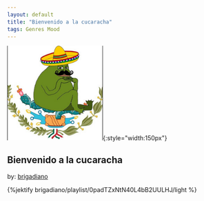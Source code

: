 ```yaml
---
layout: default
title: "Bienvenido a la cucaracha"
tags: Genres Mood
---
```

![Pepe](/assets/img/cucaracha.png){:style="width:150px"}
## Bienvenido a la cucaracha
by: [brigadiano](https://open.spotify.com/user/brigadiano)



{%jektify brigadiano/playlist/0padTZxNtN40L4bB2UULHJ/light %}